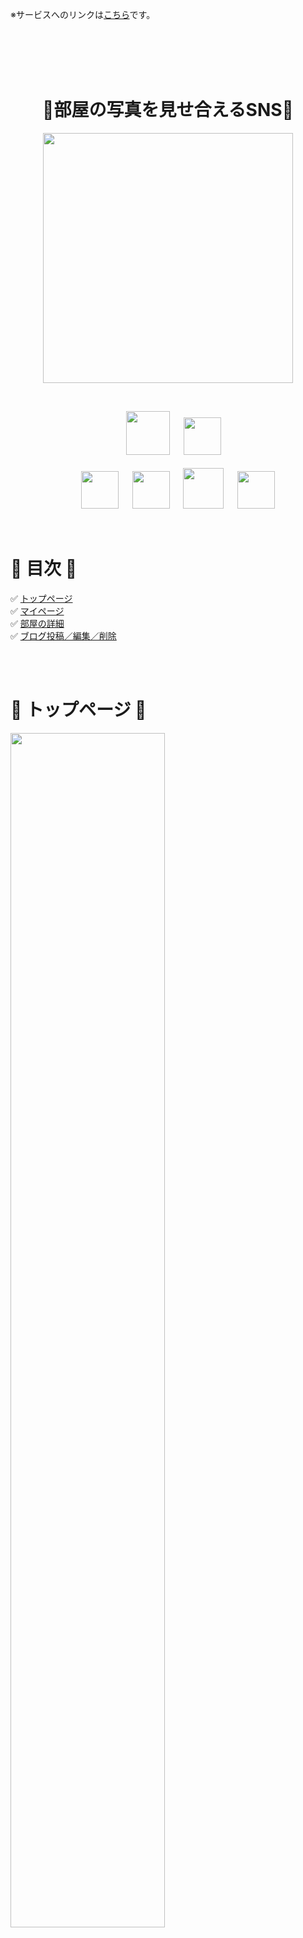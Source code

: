 ※サービスへのリンクは[こちら](http://13.115.139.14)です。

<br>
<br>
<br>
<br>

<h1 align="center">🔶部屋の写真を見せ合えるSNS🔶</h1>
<!-- =========================== 見出し ============================== -->
<p align="center">
<a><a href="http://13.115.139.14/"><img src="https://user-images.githubusercontent.com/55865498/72489783-8a7dd000-3858-11ea-8a78-9b022dd25870.png" height="400px;" /></a>
</p><br>

<!-- =========================== 使用技術 ============================== -->
<p align="center">
<a>　</a>
<a><a href="https://www.ruby-lang.org/ja/"><img src="https://user-images.githubusercontent.com/39142850/71774533-1ddf1780-2fb4-11ea-8560-753bed352838.png" width="70px;" /></a>
<a>　</a>
<a><a href="https://rubyonrails.org/"><img src="https://user-images.githubusercontent.com/39142850/71774548-731b2900-2fb4-11ea-99ba-565546c5acb4.png" height="60px;" /></a><br><br>
<a>　</a><a>　</a>
<a><a href="http://haml.info/"><img src="https://user-images.githubusercontent.com/39142850/71774618-b32edb80-2fb5-11ea-9050-d5929a49e9a5.png" height="60px;" /></a>
<a>　</a>
<a><a href="https://sass-lang.com/"><img src="https://user-images.githubusercontent.com/39142850/71774644-115bbe80-2fb6-11ea-822c-568eabde5228.png" height="60px" /></a>
<a>　</a>
<a><a href="https://jquery.com/"><img src="https://user-images.githubusercontent.com/39142850/71774768-d064a980-2fb7-11ea-88ad-4562c59470ae.png" height="65px;" /></a>
<a>　</a>
<a><a href="https://aws.amazon.com/"><img src="https://user-images.githubusercontent.com/39142850/71774786-37825e00-2fb8-11ea-8b90-bd652a58f1ad.png" height="60px;" /></a>
</p><br>


<!-- =========================== 目次 ============================== -->
# 📗 目次 📗
:white_check_mark: [トップページ](https://github.com/minami666/minimal#-%E3%83%88%E3%83%83%E3%83%97%E3%83%9A%E3%83%BC%E3%82%B8-)<br>
:white_check_mark: [マイページ](https://github.com/minami666/minimal#-%E3%83%9E%E3%82%A4%E3%83%9A%E3%83%BC%E3%82%B8-)<br>
:white_check_mark: [部屋の詳細](https://github.com/minami666/minimal#-%E9%83%A8%E5%B1%8B%E3%81%AE%E8%A9%B3%E7%B4%B0%E3%83%9A%E3%83%BC%E3%82%B8-)<br>
:white_check_mark: [ブログ投稿／編集／削除](https://github.com/minami666/minimal#-%E3%83%96%E3%83%AD%E3%82%B0%E6%8A%95%E7%A8%BF%E7%B7%A8%E9%9B%86%E5%89%8A%E9%99%A4-)<br>

<br><br>

<!-- =========================== トップページ ============================== -->
# 🔷 トップページ 🔷

<img src="https://user-images.githubusercontent.com/55865498/72426785-ba33c600-37cd-11ea-8262-7c1e25d4712b.png" width=70% align="center">
<br><br>

<!-- =========================== マイページ ============================== -->
# 🔷 マイページ 🔷

> マイページから　①部屋の写真　②持ち物の写真　③ブログ　の投稿が可能です。

<br><br>

> 自分のユーザー詳細ページでは「プロフィール編集」
> 別のユーザーの詳細ページでは「フォロー」
> が表示されます。

<img src="https://user-images.githubusercontent.com/55865498/72426786-ba33c600-37cd-11ea-8a5c-7f2b24718465.png" width=70% align="center">

<br>

<img src="https://user-images.githubusercontent.com/55865498/72426788-bacc5c80-37cd-11ea-981e-1b268aa9d84d.png" width=70% align="center">

<br><br>

> フォローボタンを押すとユーザーのフォロー数が増減し、表示される数値も変わります。
<img src="https://user-images.githubusercontent.com/55865498/72426790-bb64f300-37cd-11ea-876c-0dd171bf0e61.png" width=70% align="center">
<br><br>

<img src="https://user-images.githubusercontent.com/55865498/72428223-9625b400-37d0-11ea-90b5-5114ade82c89.png" width=70% align="center">
<br><br>

<!-- =========================== 部屋の詳細 ============================== -->

# 🔷 部屋の詳細ページ 🔷

<img src="https://user-images.githubusercontent.com/55865498/72426791-bb64f300-37cd-11ea-8692-ca4e43ff4a50.png" width=70% align="center">
<br><br>

> 部屋の写真をクリックするとjavascriptで拡大表示されます。

<img src="https://user-images.githubusercontent.com/55865498/72427307-cec48e00-37ce-11ea-9a8c-d13ee53df670.png" width=70% align="center">
<br><br>

> いいね！機能


<img src="https://user-images.githubusercontent.com/55865498/72426793-bb64f300-37cd-11ea-844b-3870584359d6.png" width=70% align="center">
<br><br>


<!-- =========================== ブログ投稿 ============================== -->

# 🔷 ブログ投稿／編集／削除 🔷

<img src="https://user-images.githubusercontent.com/55865498/72426795-bb64f300-37cd-11ea-95be-d5800db8f7c3.png" width=70% align="center">
<br><br>
